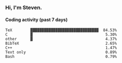### Hi, I'm Steven.

#### Coding activity (past 7 days)
```
TeX        ▓▓▓▓▓▓▓▓▓▓▓▓▓▓▓▓▓▓▓▓▓▓▓▓▓▓▓▓▓▓  84.53%
C          ▓                                5.30%
other      ▓                                4.37%
BibTeX                                      2.65%
C++                                         1.47%
Text only                                   0.89%
Bash                                        0.79%
```

